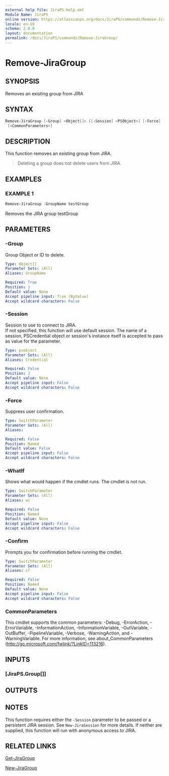 ```yaml
---
external help file: JiraPS-help.xml
Module Name: JiraPS
online version: https://atlassianps.org/docs/JiraPS/commands/Remove-JiraGroup/
locale: en-US
schema: 2.0.0
layout: documentation
permalink: /docs/JiraPS/commands/Remove-JiraGroup/
---
```

# Remove-JiraGroup

## SYNOPSIS

Removes an existing group from JIRA

## SYNTAX

```powershell
Remove-JiraGroup [-Group] <Object[]> [[-Session] <PSObject>] [-Force] [-WhatIf] [-Confirm]
 [<CommonParameters>]
```

## DESCRIPTION

This function removes an existing group from JIRA.

> Deleting a group does not delete users from JIRA.

## EXAMPLES

### EXAMPLE 1

```powershell
Remove-JiraGroup -GroupName testGroup
```

Removes the JIRA group testGroup

## PARAMETERS

### -Group

Group Object or ID to delete.

```yaml
Type: Object[]
Parameter Sets: (All)
Aliases: GroupName

Required: True
Position: 1
Default value: None
Accept pipeline input: True (ByValue)
Accept wildcard characters: False
```

### -Session

Session to use to connect to JIRA.  
If not specified, this function will use default session.
The name of a session, PSCredential object or session's instance itself is accepted to pass as value for the parameter.

```yaml
Type: psobject
Parameter Sets: (All)
Aliases: Credential

Required: False
Position: 2
Default value: None
Accept pipeline input: False
Accept wildcard characters: False
```

### -Force

Suppress user confirmation.

```yaml
Type: SwitchParameter
Parameter Sets: (All)
Aliases:

Required: False
Position: Named
Default value: False
Accept pipeline input: False
Accept wildcard characters: False
```

### -WhatIf

Shows what would happen if the cmdlet runs.
The cmdlet is not run.

```yaml
Type: SwitchParameter
Parameter Sets: (All)
Aliases: wi

Required: False
Position: Named
Default value: None
Accept pipeline input: False
Accept wildcard characters: False
```

### -Confirm

Prompts you for confirmation before running the cmdlet.

```yaml
Type: SwitchParameter
Parameter Sets: (All)
Aliases: cf

Required: False
Position: Named
Default value: None
Accept pipeline input: False
Accept wildcard characters: False
```

### CommonParameters

This cmdlet supports the common parameters: -Debug, -ErrorAction, -ErrorVariable, -InformationAction, -InformationVariable, -OutVariable, -OutBuffer, -PipelineVariable, -Verbose, -WarningAction, and -WarningVariable.
For more information, see about_CommonParameters (http://go.microsoft.com/fwlink/?LinkID=113216).

## INPUTS

### [JiraPS.Group[]]

## OUTPUTS

## NOTES

This function requires either the `-Session` parameter to be passed or a persistent JIRA session.
See `New-JiraSession` for more details.
If neither are supplied, this function will run with anonymous access to JIRA.

## RELATED LINKS

[Get-JiraGroup](../Get-JiraGroup/)

[New-JiraGroup](../New-JiraGroup/)
